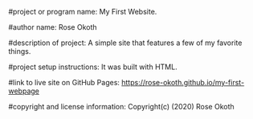 #project or program name: 
    My First Website.


#author name: 
    Rose Okoth

#description of project: 
    A simple site that features a few of my favorite things.


#project setup instructions: 
    It was built with HTML.


#link to live site on GitHub Pages: 
    https://rose-okoth.github.io/my-first-webpage


#copyright and license information: 
    Copyright(c) (2020) Rose Okoth